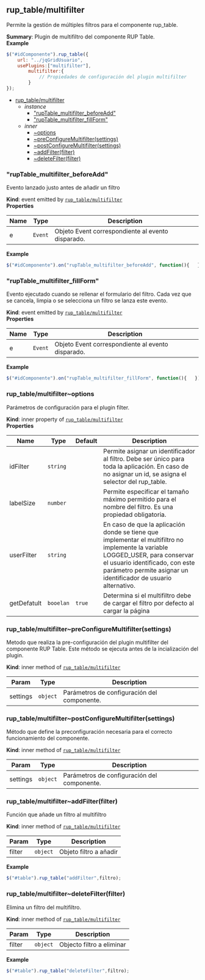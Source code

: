 <a name="module_rup_table/multifilter"></a>

## rup_table/multifilter
Permite la gestión de múltiples filtros para el componente rup_table.

**Summary**: Plugin de multifiltro del componente RUP Table.  
**Example**  
```js
$("#idComponente").rup_table({	url: "../jqGridUsuario",	usePlugins:["multifilter"],       	multifilter:{       		// Propiedades de configuración del plugin multifilter       	}});
```

* [rup_table/multifilter](#module_rup_table/multifilter)
    * _instance_
        * ["rupTable_multifilter_beforeAdd"](#module_rup_table/multifilter+event_rupTable_multifilter_beforeAdd)
        * ["rupTable_multifilter_fillForm"](#module_rup_table/multifilter+event_rupTable_multifilter_fillForm)
    * _inner_
        * [~options](#module_rup_table/multifilter..options)
        * [~preConfigureMultifilter(settings)](#module_rup_table/multifilter..preConfigureMultifilter)
        * [~postConfigureMultifilter(settings)](#module_rup_table/multifilter..postConfigureMultifilter)
        * [~addFilter(filter)](#module_rup_table/multifilter..addFilter)
        * [~deleteFilter(filter)](#module_rup_table/multifilter..deleteFilter)

<a name="module_rup_table/multifilter+event_rupTable_multifilter_beforeAdd"></a>

### "rupTable_multifilter_beforeAdd"
Evento lanzado justo antes de añadir un filtro

**Kind**: event emitted by <code>[rup_table/multifilter](#module_rup_table/multifilter)</code>  
**Properties**

| Name | Type | Description |
| --- | --- | --- |
| e | <code>Event</code> | Objeto Event correspondiente al evento disparado. |

**Example**  
```js
$("#idComponente").on("rupTable_multifilter_beforeAdd", function(){   });
```
<a name="module_rup_table/multifilter+event_rupTable_multifilter_fillForm"></a>

### "rupTable_multifilter_fillForm"
Evento ejecutado cuando se rellenar el formulario del filtro. Cada vez que se cancela, limpia o se selecciona un filtro se lanza este evento.

**Kind**: event emitted by <code>[rup_table/multifilter](#module_rup_table/multifilter)</code>  
**Properties**

| Name | Type | Description |
| --- | --- | --- |
| e | <code>Event</code> | Objeto Event correspondiente al evento disparado. |

**Example**  
```js
$("#idComponente").on("rupTable_multifilter_fillForm", function(){   });
```
<a name="module_rup_table/multifilter..options"></a>

### rup_table/multifilter~options
Parámetros de configuración para el plugin filter.

**Kind**: inner property of <code>[rup_table/multifilter](#module_rup_table/multifilter)</code>  
**Properties**

| Name | Type | Default | Description |
| --- | --- | --- | --- |
| idFilter | <code>string</code> |  | Permite asignar un identificador al filtro. Debe ser único para toda la aplicación. En caso de no asignar un id, se asigna el selector del rup_table. |
| labelSize | <code>number</code> |  | Permite especificar el tamaño máximo permitido para el nombre del filtro. Es una propiedad obligatoria. |
| userFilter | <code>string</code> |  | En caso de que la aplicación donde se tiene que implementar el multifiltro no implemente la variable LOGGED_USER, para conservar el usuario identificado, con este parámetro permite asignar un identificador de usuario alternativo. |
| getDefatult | <code>booelan</code> | <code>true</code> | Determina si el multifiltro debe de cargar el filtro por defecto al cargar la página |

<a name="module_rup_table/multifilter..preConfigureMultifilter"></a>

### rup_table/multifilter~preConfigureMultifilter(settings)
Metodo que realiza la pre-configuración del plugin multifilter del componente RUP Table.Este método se ejecuta antes de la incialización del plugin.

**Kind**: inner method of <code>[rup_table/multifilter](#module_rup_table/multifilter)</code>  

| Param | Type | Description |
| --- | --- | --- |
| settings | <code>object</code> | Parámetros de configuración del componente. |

<a name="module_rup_table/multifilter..postConfigureMultifilter"></a>

### rup_table/multifilter~postConfigureMultifilter(settings)
Método que define la preconfiguración necesaria para el correcto funcionamiento del componente.

**Kind**: inner method of <code>[rup_table/multifilter](#module_rup_table/multifilter)</code>  

| Param | Type | Description |
| --- | --- | --- |
| settings | <code>object</code> | Parámetros de configuración del componente. |

<a name="module_rup_table/multifilter..addFilter"></a>

### rup_table/multifilter~addFilter(filter)
Función que añade un filtro al multifiltro

**Kind**: inner method of <code>[rup_table/multifilter](#module_rup_table/multifilter)</code>  

| Param | Type | Description |
| --- | --- | --- |
| filter | <code>object</code> | Objeto filtro a añadir |

**Example**  
```js
$("#table").rup_table("addFilter",filtro);
```
<a name="module_rup_table/multifilter..deleteFilter"></a>

### rup_table/multifilter~deleteFilter(filter)
Elimina un filtro del multifiltro.

**Kind**: inner method of <code>[rup_table/multifilter](#module_rup_table/multifilter)</code>  

| Param | Type | Description |
| --- | --- | --- |
| filter | <code>object</code> | Objecto filtro a eliminar |

**Example**  
```js
$("#table").rup_table("deleteFilter",filtro);
```
